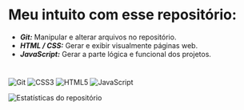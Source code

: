 # Meu intuito com esse repositório:

- ***Git:*** Manipular e alterar arquivos no repositório.
- ***HTML / CSS:*** Gerar e exibir visualmente páginas web.
- ***JavaScript:*** Gerar a parte lógica e funcional dos projetos.

# 

![Git](https://img.shields.io/badge/Git-7952B3?style=for-the-badge&logo=git&logoColor=white&labelColor=ff7000&color=ff7000)
![CSS3](https://img.shields.io/badge/CSS3-1572B6?style=for-the-badge&logo=css&logoColor=white&labelColor=00a6ff&color=00a6ff)
![HTML5](https://img.shields.io/badge/HTML5-E34F26?style=for-the-badge&logo=html5&logoColor=white&labelColor=ff8f00&color=ff8f00)
![JavaScript](https://img.shields.io/badge/JavaScript-F7DF1E?style=for-the-badge&logo=javascript&logoColor=black&labelColor=fff300&color=fff300)


![Estatísticas do repositório](https://github-readme-stats.vercel.app/api/pin/?username=Lorran-Matheus&repo=praticando-com-jogos)

